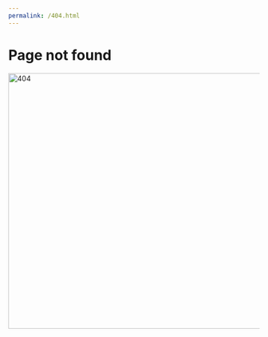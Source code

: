 ```yaml
---
permalink: /404.html
---
```

<html>
<h1>Page not found</h1>
<img src="https://github.com/JayRizuri/jayrizuri.github.io/blob/master/Wha.png?raw=true" alt="404" style="float:center;width:512px;height:512px;">
</html>
